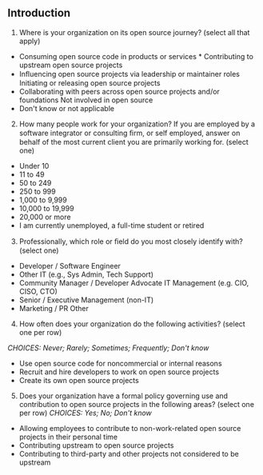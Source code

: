 
## Introduction

1. Where is your organization on its open source journey? (select all that apply)
* Consuming open source code in products or services * Contributing to upstream open source projects
* Inﬂuencing open source projects via leadership or maintainer roles Initiating or releasing open source projects
* Collaborating with peers across open source projects and/or foundations Not involved in open source
* Don't know or not applicable


2. How many people work for your organization? If you are employed by a software integrator or consulting ﬁrm, or self employed, answer on behalf of the most current client you are primarily working for. (select one)
* Under 10
* 11 to 49
* 50 to 249
* 250 to 999
* 1,000 to 9,999
* 10,000 to 19,999
* 20,000 or more
* I am currently unemployed, a full-time student or retired

3. Professionally, which role or ﬁeld do you most closely identify with? (select one)

* Developer / Software Engineer
* Other IT (e.g., Sys Admin, Tech Support)
* Community Manager / Developer Advocate
IT Management (e.g. CIO, CISO, CTO)
* Senior / Executive Management (non-IT)
* Marketing / PR
Other
 
4. How often does your organization do the following activities? (select one per row)

*CHOICES: Never; Rarely; Sometimes; Frequently; Don't know*
 
* Use open source code for noncommercial or internal reasons
* Recruit and hire developers to work on open source projects
* Create its own open source projects


5. Does your organization have a formal policy governing use and contribution to open source projects in the following areas? (select one per row)
*CHOICES: Yes; No; Don't know*

* Allowing employees to contribute to non-work-related open source projects in their personal time
* Contributing upstream to open source projects
* Contributing to third-party and other projects not considered to be upstream
